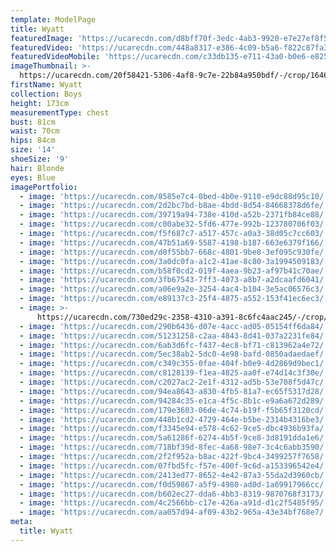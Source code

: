 ```yaml
---
template: ModelPage
title: Wyatt
featuredImage: 'https://ucarecdn.com/d8bff70f-3edc-4ab3-9920-e7e27ef8f553/'
featuredVideo: 'https://ucarecdn.com/448a8317-e386-4c09-b5a6-f822c87fa3fe/'
featuredVideoMobile: 'https://ucarecdn.com/c33db135-e711-43a0-b0e6-e825a134f4ae/'
imageThumbnail: >-
  https://ucarecdn.com/20f58421-5306-4af8-9c7e-22b84a950bdf/-/crop/1646x1702/0,0/-/preview/
firstName: Wyatt
collection: Boys
height: 173cm
measurementType: chest
bust: 81cm
waist: 70cm
hips: 84cm
size: '14'
shoeSize: '9'
hair: Blonde
eyes: Blue
imagePortfolio:
  - image: 'https://ucarecdn.com/8585e7c4-0bed-4b0e-9110-e9dc88d95c10/'
  - image: 'https://ucarecdn.com/2d2bc7bd-b8ae-4bdd-8d54-84668378d6fe/'
  - image: 'https://ucarecdn.com/39719a94-738e-410d-a52b-2371fb84ce88/'
  - image: 'https://ucarecdn.com/c00abe32-5fd6-477e-992b-123780706f03/'
  - image: 'https://ucarecdn.com/f5f687c7-a517-457c-a0a3-38d05c7cc603/'
  - image: 'https://ucarecdn.com/47b51a69-5587-4198-b187-663e6379f166/'
  - image: 'https://ucarecdn.com/d0f55bb7-668c-4801-9be8-3ef095c930fe/'
  - image: 'https://ucarecdn.com/3a0dc0fa-a1c2-41ae-8c80-3a1994509183/'
  - image: 'https://ucarecdn.com/b58f0cd2-019f-4aea-9b23-af97b41c70ae/'
  - image: 'https://ucarecdn.com/3fb67543-7ff3-4073-a8b7-a2dcaafd6041/'
  - image: 'https://ucarecdn.com/a06e9a2e-3254-4ac4-b104-3e5ac06576c3/'
  - image: 'https://ucarecdn.com/e89137c3-25f4-4875-a552-153f41ec6ec3/'
  - image: >-
      https://ucarecdn.com/730ed29c-2358-4310-a391-8c6fc4aac245/-/crop/1634x1752/0,695/-/preview/
  - image: 'https://ucarecdn.com/290b6436-d07e-4acc-ad05-05154ff6da84/'
  - image: 'https://ucarecdn.com/51231258-c2aa-4843-8d41-037a2231fe84/'
  - image: 'https://ucarecdn.com/6ab3d6fc-f437-4ec8-bf71-c813962a4e72/'
  - image: 'https://ucarecdn.com/5ec38ab2-5dc0-4e98-bafd-0850adaedaef/'
  - image: 'https://ucarecdn.com/c349c355-0fae-404f-b0e9-4d2869d9bec1/'
  - image: 'https://ucarecdn.com/c8128139-f1ea-4825-aa0f-e74d14c3f30e/'
  - image: 'https://ucarecdn.com/c2027ac2-2e1f-4312-ad5b-53e708f5d47c/'
  - image: 'https://ucarecdn.com/94ea8643-a830-4fb5-81a7-ec65f5317d28/'
  - image: 'https://ucarecdn.com/94284c35-e1ca-4f5c-8b1c-e9a6a672d289/'
  - image: 'https://ucarecdn.com/179e3603-06de-4c74-b19f-f5b65f3120cd/'
  - image: 'https://ucarecdn.com/448b1cd2-4729-464e-b5be-2314b4316be3/'
  - image: 'https://ucarecdn.com/f3345e94-e578-4c62-9ce5-dbc4936b93fa/'
  - image: 'https://ucarecdn.com/5a61286f-6274-4b5f-9ce8-3d8191dda1e6/'
  - image: 'https://ucarecdn.com/718bf39d-8fec-4a68-98e7-3c4c6abb3590/'
  - image: 'https://ucarecdn.com/2f2f952a-b8ac-422f-9bc4-3499257f7658/'
  - image: 'https://ucarecdn.com/07fbd5fc-f57e-400f-9c6d-a153396542e4/'
  - image: 'https://ucarecdn.com/2413ed77-8652-4e42-87a3-55da2d3960cb/'
  - image: 'https://ucarecdn.com/f0d59867-a5f9-4980-ad0d-1a69917966cc/'
  - image: 'https://ucarecdn.com/b602ec27-dda6-4bb3-8319-9870768f3173/'
  - image: 'https://ucarecdn.com/4c2566bb-c17e-426a-a91d-d1c2f5485f95/'
  - image: 'https://ucarecdn.com/aa057d94-af09-43b2-965a-43e34bf768e7/'
meta:
  title: Wyatt
---
```


